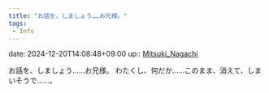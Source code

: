 ```yaml
---
title: "お話を、しましょう……お兄様。"
tags:
 - Info
---
```


date: 2024-12-20T14:08:48+09:00
up:: [Mitsuki_Nagachi](../Bar/Novel/Nacaria/Mitsuki_Nagachi.md)

お話を、しましょう……お兄様。
わたくし、何だか……このまま、消えて、しまいそうで……。